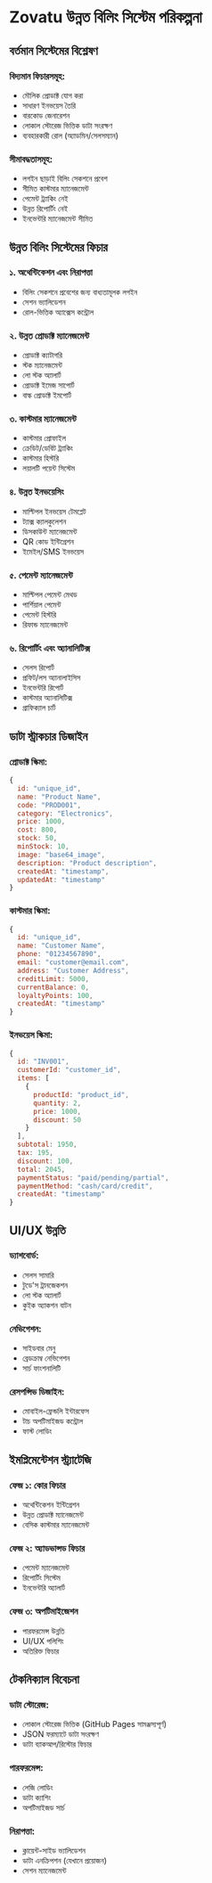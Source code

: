 # Zovatu উন্নত বিলিং সিস্টেম পরিকল্পনা

## বর্তমান সিস্টেমের বিশ্লেষণ

### বিদ্যমান ফিচারসমূহ:
- মৌলিক প্রোডাক্ট যোগ করা
- সাধারণ ইনভয়েস তৈরি
- বারকোড জেনারেশন
- লোকাল স্টোরেজ ভিত্তিক ডাটা সংরক্ষণ
- ব্যবহারকারী রোল (অ্যাডমিন/সেলসম্যান)

### সীমাবদ্ধতাসমূহ:
- লগইন ছাড়াই বিলিং সেকশনে প্রবেশ
- সীমিত কাস্টমার ম্যানেজমেন্ট
- পেমেন্ট ট্র্যাকিং নেই
- উন্নত রিপোর্টিং নেই
- ইনভেন্টরি ম্যানেজমেন্ট সীমিত

## উন্নত বিলিং সিস্টেমের ফিচার

### ১. অথেন্টিকেশন এবং নিরাপত্তা
- বিলিং সেকশনে প্রবেশের জন্য বাধ্যতামূলক লগইন
- সেশন ভ্যালিডেশন
- রোল-ভিত্তিক অ্যাক্সেস কন্ট্রোল

### ২. উন্নত প্রোডাক্ট ম্যানেজমেন্ট
- প্রোডাক্ট ক্যাটাগরি
- স্টক ম্যানেজমেন্ট
- লো স্টক অ্যালার্ট
- প্রোডাক্ট ইমেজ সাপোর্ট
- বাল্ক প্রোডাক্ট ইমপোর্ট

### ৩. কাস্টমার ম্যানেজমেন্ট
- কাস্টমার প্রোফাইল
- ক্রেডিট/ডেবিট ট্র্যাকিং
- কাস্টমার হিস্টরি
- লয়ালটি পয়েন্ট সিস্টেম

### ৪. উন্নত ইনভয়েসিং
- মাল্টিপল ইনভয়েস টেমপ্লেট
- ট্যাক্স ক্যালকুলেশন
- ডিসকাউন্ট ম্যানেজমেন্ট
- QR কোড ইন্টিগ্রেশন
- ইমেইল/SMS ইনভয়েস

### ৫. পেমেন্ট ম্যানেজমেন্ট
- মাল্টিপল পেমেন্ট মেথড
- পার্শিয়াল পেমেন্ট
- পেমেন্ট হিস্টরি
- রিফান্ড ম্যানেজমেন্ট

### ৬. রিপোর্টিং এবং অ্যানালিটিক্স
- সেলস রিপোর্ট
- প্রফিট/লস অ্যানালাইসিস
- ইনভেন্টরি রিপোর্ট
- কাস্টমার অ্যানালিটিক্স
- গ্রাফিক্যাল চার্ট

## ডাটা স্ট্রাকচার ডিজাইন

### প্রোডাক্ট স্কিমা:
```javascript
{
  id: "unique_id",
  name: "Product Name",
  code: "PROD001",
  category: "Electronics",
  price: 1000,
  cost: 800,
  stock: 50,
  minStock: 10,
  image: "base64_image",
  description: "Product description",
  createdAt: "timestamp",
  updatedAt: "timestamp"
}
```

### কাস্টমার স্কিমা:
```javascript
{
  id: "unique_id",
  name: "Customer Name",
  phone: "01234567890",
  email: "customer@email.com",
  address: "Customer Address",
  creditLimit: 5000,
  currentBalance: 0,
  loyaltyPoints: 100,
  createdAt: "timestamp"
}
```

### ইনভয়েস স্কিমা:
```javascript
{
  id: "INV001",
  customerId: "customer_id",
  items: [
    {
      productId: "product_id",
      quantity: 2,
      price: 1000,
      discount: 50
    }
  ],
  subtotal: 1950,
  tax: 195,
  discount: 100,
  total: 2045,
  paymentStatus: "paid/pending/partial",
  paymentMethod: "cash/card/credit",
  createdAt: "timestamp"
}
```

## UI/UX উন্নতি

### ড্যাশবোর্ড:
- সেলস সামারি
- টুডে'স ট্রানজেকশন
- লো স্টক অ্যালার্ট
- কুইক অ্যাকশন বাটন

### নেভিগেশন:
- সাইডবার মেনু
- ব্রেডক্রাম্ব নেভিগেশন
- সার্চ ফাংশনালিটি

### রেসপন্সিভ ডিজাইন:
- মোবাইল-ফ্রেন্ডলি ইন্টারফেস
- টাচ অপটিমাইজড কন্ট্রোল
- ফাস্ট লোডিং

## ইমপ্লিমেন্টেশন স্ট্র্যাটেজি

### ফেজ ১: কোর ফিচার
- অথেন্টিকেশন ইন্টিগ্রেশন
- উন্নত প্রোডাক্ট ম্যানেজমেন্ট
- বেসিক কাস্টমার ম্যানেজমেন্ট

### ফেজ ২: অ্যাডভান্সড ফিচার
- পেমেন্ট ম্যানেজমেন্ট
- রিপোর্টিং সিস্টেম
- ইনভেন্টরি অ্যালার্ট

### ফেজ ৩: অপটিমাইজেশন
- পারফরমেন্স উন্নতি
- UI/UX পলিশিং
- অতিরিক্ত ফিচার

## টেকনিক্যাল বিবেচনা

### ডাটা স্টোরেজ:
- লোকাল স্টোরেজ ভিত্তিক (GitHub Pages সামঞ্জস্যপূর্ণ)
- JSON ফরম্যাটে ডাটা সংরক্ষণ
- ডাটা ব্যাকআপ/রিস্টোর ফিচার

### পারফরমেন্স:
- লেজি লোডিং
- ডাটা ক্যাশিং
- অপটিমাইজড সার্চ

### নিরাপত্তা:
- ক্লায়েন্ট-সাইড ভ্যালিডেশন
- ডাটা এনক্রিপশন (যেখানে প্রয়োজন)
- সেশন ম্যানেজমেন্ট

